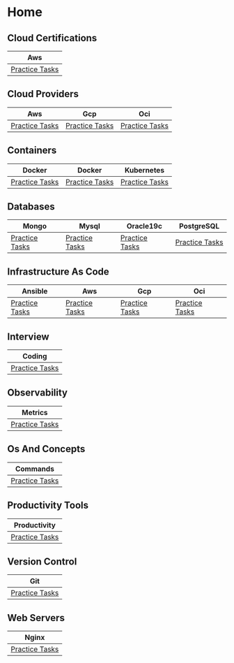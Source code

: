 # Home 

## Cloud Certifications

| Aws                                                                              |
|----------------------------------------------------------------------------------|
| [Practice Tasks](home/cloud_certifications/aws/taskset_aws_cloud_certifications) |

## Cloud Providers

| Aws                                                                    | Gcp                                                                    | Oci                                                                    |
|------------------------------------------------------------------------|------------------------------------------------------------------------|------------------------------------------------------------------------|
| [Practice Tasks](home/cloud_providers/aws/taskset_aws_cloud_providers) | [Practice Tasks](home/cloud_providers/gcp/taskset_gcp_cloud_providers) | [Practice Tasks](home/cloud_providers/oci/taskset_oci_cloud_providers) |

## Containers

| Docker                                                             | Docker                                                                             | Kubernetes                                                                |
|--------------------------------------------------------------------|------------------------------------------------------------------------------------|---------------------------------------------------------------------------|
| [Practice Tasks](home/containers/docker/taskset_docker_containers) | [Practice Tasks](home/containers/docker_compose/taskset_docker_compose_containers) | [Practice Tasks](home/containers/kubernetes/tasket_kubernetes_containers) |

## Databases

| Mongo                                                          | Mysql                                                          | Oracle19c                                                              | PostgreSQL                                                               |
|----------------------------------------------------------------|----------------------------------------------------------------|------------------------------------------------------------------------|--------------------------------------------------------------------------|
| [Practice Tasks](home/databases/mongo/taskset_mongo_databases) | [Practice Tasks](home/databases/mysql/taskset_mysql_databases) | [Practice Tasks](home/databases/oracle19c/taskset_oracle19c_databases) | [Practice Tasks](home/databases/postgreSQL/taskset_postgreSQL_databases) |

## Infrastructure As Code

| Ansible                                                                                      | Aws                                                                                                      | Gcp                                                                                                      | Oci                                                                                                      |
|----------------------------------------------------------------------------------------------|----------------------------------------------------------------------------------------------------------|----------------------------------------------------------------------------------------------------------|----------------------------------------------------------------------------------------------------------|
| [Practice Tasks](home/infrastructure_as_code/ansible/taskset_ansible_infrastructure_as_code) | [Practice Tasks](home/infrastructure_as_code/terraform/aws/taskset_aws_terraform_infrastructure_as_code) | [Practice Tasks](home/infrastructure_as_code/terraform/gcp/taskset_gcp_terraform_infrastructure_as_code) | [Practice Tasks](home/infrastructure_as_code/terraform/oci/taskset_oci_terraform_infrastructure_as_code) |

## Interview

| Coding                                                                                   |
|------------------------------------------------------------------------------------------|
| [Practice Tasks](home/interview/coding_assignments/taskset_coding_assignments_interview) |

## Observability

| Metrics                                                                    |
|----------------------------------------------------------------------------|
| [Practice Tasks](home/observability/metrics/taskset_metrics_observability) |

## Os And Concepts

| Commands                                                                         |
|----------------------------------------------------------------------------------|
| [Practice Tasks](home/os_and_concepts/commands/taskset_commands_os_and_concepts) |

## Productivity Tools

| Productivity                                                         |
|----------------------------------------------------------------------|
| [Practice Tasks](home/productivity_tools/taskset_productivity_tools) |

## Version Control

| Git                                                                    |
|------------------------------------------------------------------------|
| [Practice Tasks](home/version_control/git/taskset_git_version_control) |

## Web Servers

| Nginx                                                              |
|--------------------------------------------------------------------|
| [Practice Tasks](home/web_servers/nginx/taskset_nginx_web_servers) |

